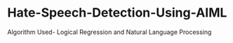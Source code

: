 # Hate-Speech-Detection-Using-AIML
Algorithm Used- Logical Regression and Natural Language Processing 
